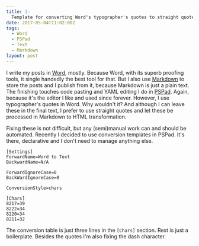 ```yaml
---
title: |-
  Template for converting Word's typographer's quotes to straight quotes in PSPad  
date: 2017-05-04T11:02:00Z
tags:
  - Word
  - PSPad
  - Text
  - Markdown
layout: post
---
```

I write my posts in [Word][2], mostly. Because Word, with its superb proofing tools, it single handedly the best tool for that. But I also use [Markdown][3] to store the posts and I publish from it, because Markdown is just a plain text. The finishing touches code pasting and YAML editing I do in [PSPad][3]. Again, because it's the editor I like and used since forever. However, I use typographer's quotes in Word. Why wouldn't it? And although I can leave these in the final text, I prefer to use straight quotes and let these be processed in Markdown to HTML transformation.

<!-- excerpt -->

Fixing these is not difficult, but any (semi)manual work can and should be automated. Recently I decided to use conversion templates in PSPad. It's there, declarative and I don't need to manage anything else.

```text
[Settings]
ForwardName=Word to Text
BackwardName=N/A

ForwardIgnoreCase=0
BackWardIgnoreCase=0

ConversionStyle=chars

[Chars]
8217=39
8222=34
8220=34
8211=32
```

The conversion table is just three lines in the `[Chars]` section. Rest is just a boilerplate. Besides the quotes I'm also fixing the dash character.

[1]: http://www.pspad.com/
[2]: https://products.office.com/en/word
[3]: https://en.wikipedia.org/wiki/Markdown